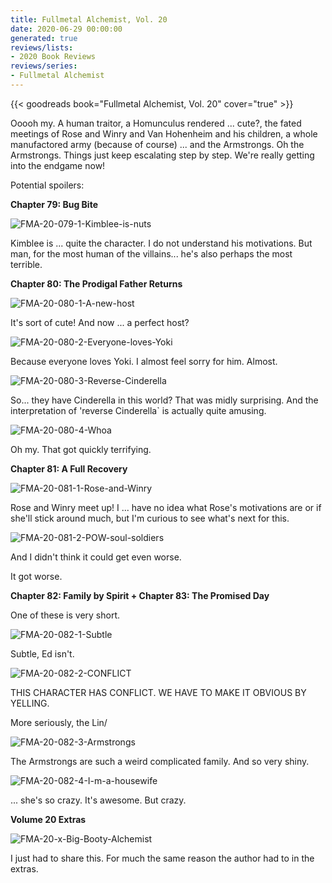 ```yaml
---
title: Fullmetal Alchemist, Vol. 20
date: 2020-06-29 00:00:00
generated: true
reviews/lists:
- 2020 Book Reviews
reviews/series:
- Fullmetal Alchemist
---
```

{{< goodreads book="Fullmetal Alchemist, Vol. 20" cover="true" >}}

Ooooh my. A human traitor, a Homunculus rendered ... cute?, the fated meetings of Rose and Winry and Van Hohenheim and his children, a whole manufactored army (because of course) ... and the Armstrongs. Oh the Armstrongs. Things just keep escalating step by step. We're really getting into the endgame now!  

Potential spoilers:  

<!--more-->

 **Chapter 79: Bug Bite**  

![FMA-20-079-1-Kimblee-is-nuts](/embeds/books/attachments/fma-20-079-1-kimblee-is-nuts.png)  

Kimblee is ... quite the character. I do not understand his motivations. But man, for the most human of the villains... he's also perhaps the most terrible.  

**Chapter 80: The Prodigal Father Returns**  

![FMA-20-080-1-A-new-host](/embeds/books/attachments/fma-20-080-1-a-new-host.png)  

It's sort of cute! And now ... a perfect host?  

![FMA-20-080-2-Everyone-loves-Yoki](/embeds/books/attachments/fma-20-080-2-everyone-loves-yoki.png)  

Because everyone loves Yoki. I almost feel sorry for him. Almost.  

![FMA-20-080-3-Reverse-Cinderella](/embeds/books/attachments/fma-20-080-3-reverse-cinderella.png)  

So... they have Cinderella in this world? That was midly surprising. And the interpretation of 'reverse Cinderella` is actually quite amusing.  

![FMA-20-080-4-Whoa](/embeds/books/attachments/fma-20-080-4-whoa.png)  

Oh my. That got quickly terrifying.  

**Chapter 81: A Full Recovery**  

![FMA-20-081-1-Rose-and-Winry](/embeds/books/attachments/fma-20-081-1-rose-and-winry.png)  

Rose and Winry meet up! I ... have no idea what Rose's motivations are or if she'll stick around much, but I'm curious to see what's next for this.  

![FMA-20-081-2-POW-soul-soldiers](/embeds/books/attachments/fma-20-081-2-pow-soul-soldiers.png)  

And I didn't think it could get even worse.  

It got worse.  

**Chapter 82: Family by Spirit + Chapter 83: The Promised Day**  

One of these is very short.  

![FMA-20-082-1-Subtle](/embeds/books/attachments/fma-20-082-1-subtle.png)  

Subtle, Ed isn't.  

![FMA-20-082-2-CONFLICT](/embeds/books/attachments/fma-20-082-2-conflict.png)  

THIS CHARACTER HAS CONFLICT. WE HAVE TO MAKE IT OBVIOUS BY YELLING.  

More seriously, the Lin/  

![FMA-20-082-3-Armstrongs](/embeds/books/attachments/fma-20-082-3-armstrongs.png)  

The Armstrongs are such a weird complicated family. And so very shiny.  

![FMA-20-082-4-I-m-a-housewife](/embeds/books/attachments/fma-20-082-4-i-m-a-housewife.png)  

... she's so crazy. It's awesome. But crazy.  

**Volume 20 Extras**  

![FMA-20-x-Big-Booty-Alchemist](/embeds/books/attachments/fma-20-x-big-booty-alchemist.png)  

I just had to share this. For much the same reason the author had to in the extras.


